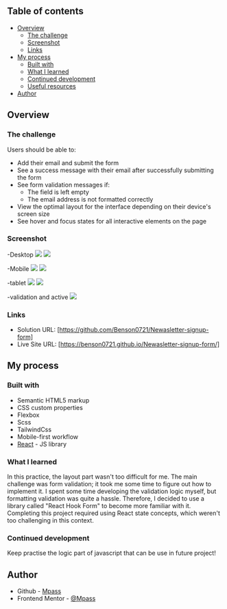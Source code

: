 ## Table of contents

- [Overview](#overview)
  - [The challenge](#the-challenge)
  - [Screenshot](#screenshot)
  - [Links](#links)
- [My process](#my-process)
  - [Built with](#built-with)
  - [What I learned](#what-i-learned)
  - [Continued development](#continued-development)
  - [Useful resources](#useful-resources)
- [Author](#author)

## Overview

### The challenge

Users should be able to:

- Add their email and submit the form
- See a success message with their email after successfully submitting the form
- See form validation messages if:
  - The field is left empty
  - The email address is not formatted correctly
- View the optimal layout for the interface depending on their device's screen size
- See hover and focus states for all interactive elements on the page

### Screenshot

-Desktop
![](./screenshot_desktop.jpeg)
![](./screenshot_desktop_success.jpeg)

-Mobile
![](./screenshot_mobile.jpeg)
![](./screenshot_mobile_success.jpeg)

-tablet
![](./screenshot_tablet.jpeg)
![](./screenshot_tablet_success.jpeg)

-validation and active
![](./validation_and_active.gif)

### Links

- Solution URL: [https://github.com/Benson0721/Newasletter-signup-form]
- Live Site URL: [https://benson0721.github.io/Newasletter-signup-form/]

## My process

### Built with

- Semantic HTML5 markup
- CSS custom properties
- Flexbox
- Scss
- TailwindCss
- Mobile-first workflow
- [React](https://reactjs.org/) - JS library

### What I learned

In this practice, the layout part wasn't too difficult for me. The main challenge was form validation; it took me some time to figure out how to implement it. I spent some time developing the validation logic myself, but formatting validation was quite a hassle. Therefore, I decided to use a library called "React Hook Form" to become more familiar with it. Completing this project required using React state concepts, which weren't too challenging in this context.

### Continued development

Keep practise the logic part of javascript that can be use in future project!

## Author

- Github - [Mpass](https://github.com/Benson0721)
- Frontend Mentor - [@Mpass](https://www.frontendmentor.io/profile/Benson0721)
